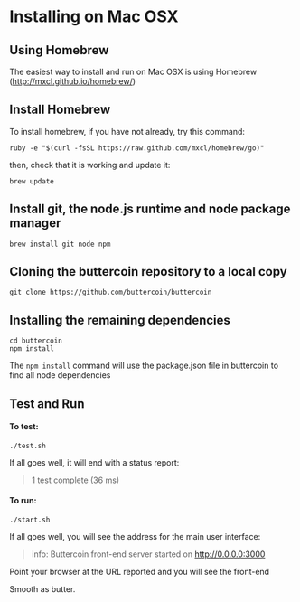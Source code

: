 Installing on Mac OSX
=====================


Using Homebrew
--------------

The easiest way to install and run on Mac OSX is using Homebrew (http://mxcl.github.io/homebrew/)

Install Homebrew
----------------

To install homebrew, if you have not already, try this command:

    ruby -e "$(curl -fsSL https://raw.github.com/mxcl/homebrew/go)"

then, check that it is working and update it:

    brew update

Install git, the node.js runtime and node package manager
-----------

    brew install git node npm

Cloning the buttercoin repository to a local copy
-------------------------------------------------

    git clone https://github.com/buttercoin/buttercoin

Installing the remaining dependencies 
-------------------------------------

    cd buttercoin
    npm install 

The `npm install` command will use the package.json file in buttercoin to find all node dependencies

Test and Run
------------

#### To test:

    ./test.sh

If all goes well, it will end with a status report:

>  1 test complete (36 ms)

#### To run:

    ./start.sh

If all goes well, you will see the address for the main user interface:

>info: Buttercoin front-end server started on http://0.0.0.0:3000

Point your browser at the URL reported and you will see the front-end

Smooth as butter. 